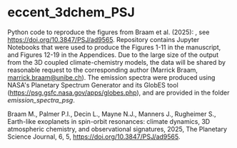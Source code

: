 # eccent_3dchem_PSJ
Python code to reproduce the figures from Braam et al. (2025): , see https://doi.org/10.3847/PSJ/ad9565. 
Repository contains Jupyter Notebooks that were used to produce the Figures 1-11 in the manuscript, and Figures 12-19 in the Appendices. Due to the large size of the output from the 3D coupled climate-chemistry models, the data will be shared by reasonable request to the corresponding author (Marrick Braam, marrick.braam@unibe.ch). The emission spectra were produced using NASA's Planetary Spectrum Generator and its GlobES tool (https://psg.gsfc.nasa.gov/apps/globes.php), and are provided in the folder _emission_spectra_psg_. 

Braam M., Palmer P.I., Decin L., Mayne N.J., Manners J., Rugheimer S., Earth-like exoplanets in spin-orbit resonances: climate dynamics, 3D atmospheric chemistry, and observational signatures, 2025, The Planetary Science Journal, 6, 5, https://doi.org/10.3847/PSJ/ad9565.
